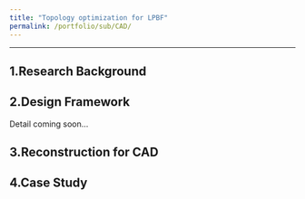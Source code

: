 ```yaml
---
title: "Topology optimization for LPBF"
permalink: /portfolio/sub/CAD/
---
```



---

## 1.Research Background

## 2.Design Framework
Detail coming soon...

## 3.Reconstruction for CAD

## 4.Case Study